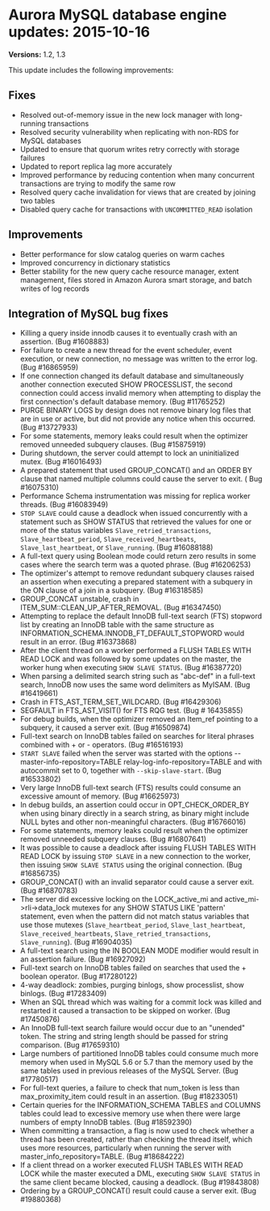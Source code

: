 # Aurora MySQL database engine updates: 2015\-10\-16<a name="AuroraMySQL.Updates.20151016"></a>

**Versions:** 1\.2, 1\.3

This update includes the following improvements:

## Fixes<a name="AuroraMySQL.Updates.20151016.Fixes"></a>
+ Resolved out\-of\-memory issue in the new lock manager with long\-running transactions
+ Resolved security vulnerability when replicating with non\-RDS for MySQL databases
+ Updated to ensure that quorum writes retry correctly with storage failures
+ Updated to report replica lag more accurately
+ Improved performance by reducing contention when many concurrent transactions are trying to modify the same row
+ Resolved query cache invalidation for views that are created by joining two tables
+ Disabled query cache for transactions with `UNCOMMITTED_READ` isolation

## Improvements<a name="AuroraMySQL.Updates.20151016.Improvements"></a>
+ Better performance for slow catalog queries on warm caches
+ Improved concurrency in dictionary statistics
+ Better stability for the new query cache resource manager, extent management, files stored in Amazon Aurora smart storage, and batch writes of log records

## Integration of MySQL bug fixes<a name="AuroraMySQL.Updates.20151016.BugFixes"></a>
+ Killing a query inside innodb causes it to eventually crash with an assertion\. \(Bug \#1608883\)
+ For failure to create a new thread for the event scheduler, event execution, or new connection, no message was written to the error log\. \(Bug \#16865959\)
+ If one connection changed its default database and simultaneously another connection executed SHOW PROCESSLIST, the second connection could access invalid memory when attempting to display the first connection's default database memory\. \(Bug \#11765252\)
+ PURGE BINARY LOGS by design does not remove binary log files that are in use or active, but did not provide any notice when this occurred\. \(Bug \#13727933\)
+ For some statements, memory leaks could result when the optimizer removed unneeded subquery clauses\. \(Bug \#15875919\) 
+ During shutdown, the server could attempt to lock an uninitialized mutex\. \(Bug \#16016493\)
+ A prepared statement that used GROUP\_CONCAT\(\) and an ORDER BY clause that named multiple columns could cause the server to exit\. \( Bug \#16075310\)
+ Performance Schema instrumentation was missing for replica worker threads\. \(Bug \#16083949\)
+ `STOP SLAVE` could cause a deadlock when issued concurrently with a statement such as SHOW STATUS that retrieved the values for one or more of the status variables `Slave_retried_transactions`, `Slave_heartbeat_period`, `Slave_received_heartbeats`, `Slave_last_heartbeat`, or `Slave_running`\. \(Bug \#16088188\)
+ A full\-text query using Boolean mode could return zero results in some cases where the search term was a quoted phrase\. \(Bug \#16206253\)
+ The optimizer's attempt to remove redundant subquery clauses raised an assertion when executing a prepared statement with a subquery in the ON clause of a join in a subquery\. \(Bug \#16318585\)
+ GROUP\_CONCAT unstable, crash in ITEM\_SUM::CLEAN\_UP\_AFTER\_REMOVAL\. \(Bug \#16347450\)
+ Attempting to replace the default InnoDB full\-text search \(FTS\) stopword list by creating an InnoDB table with the same structure as INFORMATION\_SCHEMA\.INNODB\_FT\_DEFAULT\_STOPWORD would result in an error\. \(Bug \#16373868\)
+ After the client thread on a worker performed a FLUSH TABLES WITH READ LOCK and was followed by some updates on the master, the worker hung when executing `SHOW SLAVE STATUS`\. \(Bug \#16387720\)
+ When parsing a delimited search string such as "abc\-def" in a full\-text search, InnoDB now uses the same word delimiters as MyISAM\. \(Bug \#16419661\)
+ Crash in FTS\_AST\_TERM\_SET\_WILDCARD\. \(Bug \#16429306\)
+ SEGFAULT in FTS\_AST\_VISIT\(\) for FTS RQG test\. \(Bug \# 16435855\)
+ For debug builds, when the optimizer removed an Item\_ref pointing to a subquery, it caused a server exit\. \(Bug \#16509874\)
+ Full\-text search on InnoDB tables failed on searches for literal phrases combined with \+ or \- operators\. \(Bug \#16516193\)
+ `START SLAVE` failed when the server was started with the options \-\-master\-info\-repository=TABLE relay\-log\-info\-repository=TABLE and with autocommit set to 0, together with `--skip-slave-start`\. \(Bug \#16533802\)
+ Very large InnoDB full\-text search \(FTS\) results could consume an excessive amount of memory\. \(Bug \#16625973\)
+ In debug builds, an assertion could occur in OPT\_CHECK\_ORDER\_BY when using binary directly in a search string, as binary might include NULL bytes and other non\-meaningful characters\. \(Bug \#16766016\)
+ For some statements, memory leaks could result when the optimizer removed unneeded subquery clauses\. \(Bug \#16807641\)
+ It was possible to cause a deadlock after issuing FLUSH TABLES WITH READ LOCK by issuing `STOP SLAVE` in a new connection to the worker, then issuing `SHOW SLAVE STATUS` using the original connection\. \(Bug \#16856735\)
+ GROUP\_CONCAT\(\) with an invalid separator could cause a server exit\. \(Bug \#16870783\)
+ The server did excessive locking on the LOCK\_active\_mi and active\_mi\->rli\->data\_lock mutexes for any SHOW STATUS LIKE 'pattern' statement, even when the pattern did not match status variables that use those mutexes \(`Slave_heartbeat_period`, `Slave_last_heartbeat`, `Slave_received_heartbeats`, `Slave_retried_transactions`, `Slave_running`\)\. \(Bug \#16904035\)
+ A full\-text search using the IN BOOLEAN MODE modifier would result in an assertion failure\. \(Bug \#16927092\)
+ Full\-text search on InnoDB tables failed on searches that used the \+ boolean operator\. \(Bug \#17280122\)
+ 4\-way deadlock: zombies, purging binlogs, show processlist, show binlogs\. \(Bug \#17283409\)
+ When an SQL thread which was waiting for a commit lock was killed and restarted it caused a transaction to be skipped on worker\. \(Bug \#17450876\)
+ An InnoDB full\-text search failure would occur due to an "unended" token\. The string and string length should be passed for string comparison\. \(Bug \#17659310\)
+ Large numbers of partitioned InnoDB tables could consume much more memory when used in MySQL 5\.6 or 5\.7 than the memory used by the same tables used in previous releases of the MySQL Server\. \(Bug \#17780517\)
+ For full\-text queries, a failure to check that num\_token is less than max\_proximity\_item could result in an assertion\. \(Bug \#18233051\)
+ Certain queries for the INFORMATION\_SCHEMA TABLES and COLUMNS tables could lead to excessive memory use when there were large numbers of empty InnoDB tables\. \(Bug \#18592390\)
+ When committing a transaction, a flag is now used to check whether a thread has been created, rather than checking the thread itself, which uses more resources, particularly when running the server with master\_info\_repository=TABLE\. \(Bug \#18684222\)
+ If a client thread on a worker executed FLUSH TABLES WITH READ LOCK while the master executed a DML, executing `SHOW SLAVE STATUS` in the same client became blocked, causing a deadlock\. \(Bug \#19843808\)
+ Ordering by a GROUP\_CONCAT\(\) result could cause a server exit\. \(Bug \#19880368\)